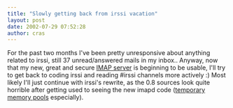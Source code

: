 ```yaml
---
title: "Slowly getting back from irssi vacation"
layout: post
date: 2002-07-29 07:52:28
author: cras
---
```

For the past two months I've been pretty unresponsive about anything
related to irssi, still 37 unread/answered mails in my inbox.. Anyway,
now that my new, great and secure [IMAP server](https://dovecot.org/) is
beginning to be usable, I'll try to get back to coding irssi and reading
\#irssi channels more actively :) Most likely I'll just continue with
irssi's rewrite, as the 0.8 sources look quite horrible after getting
used to seeing the new imapd code ([temporary memory
pools](https://wiki.dovecot.org/Design/Memory) especially).

